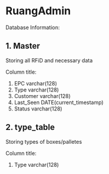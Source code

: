 # RuangAdmin

Database Information:

## 1. Master

Storing all RFiD and necessary data

Column title:

1. EPC					varchar(128)
2. Type					varchar(128)
3. Customer			varchar(128)
4. Last_Seen		DATE(current_timestamp)
5. Status				varchar(128)

## 2. type_table

Storing types of boxes/palletes

Column title:

1. Type					varchar(128)
